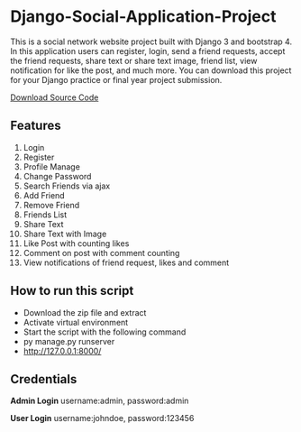 # Django-Social-Application-Project
This is a social network website project built with Django 3 and bootstrap 4. In this application users can register, login, send a friend requests, accept the friend requests, share text or share text image, friend list, view notification for like the post, and much more. You can download this project for your Django practice or final year project submission.

<a href="http://projectsplaza.com/product/django-social-application-project/">Download Source Code</a>

##  Features
1.  Login
2.  Register
3.  Profile Manage
4.  Change Password
5.  Search Friends via ajax
6.  Add Friend
7.  Remove Friend
8.  Friends List
9.  Share Text
10. Share Text with Image
11. Like Post with counting likes
12. Comment on post with comment counting
13. View notifications of friend request, likes and comment

##  How to run this script
-   Download the zip file and extract
-   Activate virtual environment
-   Start the script with the following command
-   py manage.py runserver
-   http://127.0.0.1:8000/

##  Credentials
**Admin Login**
username:admin, password:admin

**User Login**
username:johndoe, password:123456
